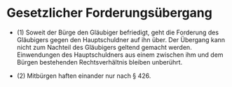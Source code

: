 # Gesetzlicher Forderungsübergang

- (1) Soweit der Bürge den Gläubiger befriedigt, geht die Forderung des Gläubigers gegen den Hauptschuldner auf ihn über. Der Übergang kann nicht zum Nachteil des Gläubigers geltend gemacht werden. Einwendungen des Hauptschuldners aus einem zwischen ihm und dem Bürgen bestehenden Rechtsverhältnis bleiben unberührt.

- (2) Mitbürgen haften einander nur nach § 426.

